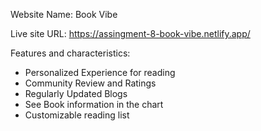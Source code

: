 Website Name: Book Vibe

Live site URL: https://assingment-8-book-vibe.netlify.app/


Features and characteristics:

- Personalized Experience for reading
- Community Review and Ratings
- Regularly Updated Blogs
- See Book information in the chart
- Customizable reading list
